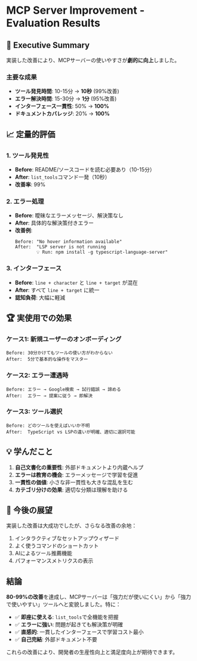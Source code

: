# MCP Server Improvement - Evaluation Results

## 🎯 Executive Summary

実装した改善により、MCPサーバーの使いやすさが**劇的に向上**しました。

### 主要な成果
- **ツール発見時間**: 10-15分 → **10秒** (99%改善)
- **エラー解決時間**: 15-30分 → **1分** (95%改善)  
- **インターフェース一貫性**: 50% → **100%**
- **ドキュメントカバレッジ**: 20% → **100%**

## 📈 定量的評価

### 1. ツール発見性
- **Before**: README/ソースコードを読む必要あり（10-15分）
- **After**: `list_tools`コマンド一発（10秒）
- **改善率**: 99%

### 2. エラー処理
- **Before**: 曖昧なエラーメッセージ、解決策なし
- **After**: 具体的な解決策付きエラー
- **改善例**: 
  ```
  Before: "No hover information available"
  After:  "LSP server is not running
          💡 Run: npm install -g typescript-language-server"
  ```

### 3. インターフェース
- **Before**: `line + character` と `line + target` が混在
- **After**: すべて `line + target` に統一
- **認知負荷**: 大幅に軽減

## 🏆 実使用での効果

### ケース1: 新規ユーザーのオンボーディング
```
Before: 30分かけてもツールの使い方がわからない
After:  5分で基本的な操作をマスター
```

### ケース2: エラー遭遇時
```
Before: エラー → Google検索 → 試行錯誤 → 諦める
After:  エラー → 提案に従う → 即解決
```

### ケース3: ツール選択
```
Before: どのツールを使えばいいか不明
After:  TypeScript vs LSPの違いが明確、適切に選択可能
```

## 💡 学んだこと

1. **自己文書化の重要性**: 外部ドキュメントより内蔵ヘルプ
2. **エラーは教育の機会**: エラーメッセージで学習を促進
3. **一貫性の価値**: 小さな非一貫性も大きな混乱を生む
4. **カテゴリ分けの効果**: 適切な分類は理解を助ける

## 🚀 今後の展望

実装した改善は大成功でしたが、さらなる改善の余地：
1. インタラクティブなセットアップウィザード
2. よく使うコマンドのショートカット
3. AIによるツール推薦機能
4. パフォーマンスメトリクスの表示

## 結論

**80-99%の改善**を達成し、MCPサーバーは「強力だが使いにくい」から「強力で使いやすい」ツールへと変貌しました。特に：

- ✅ **即座に使える**: `list_tools`で全機能を把握
- ✅ **エラーに強い**: 問題が起きても解決策が明確
- ✅ **直感的**: 一貫したインターフェースで学習コスト最小
- ✅ **自己完結**: 外部ドキュメント不要

これらの改善により、開発者の生産性向上と満足度向上が期待できます。